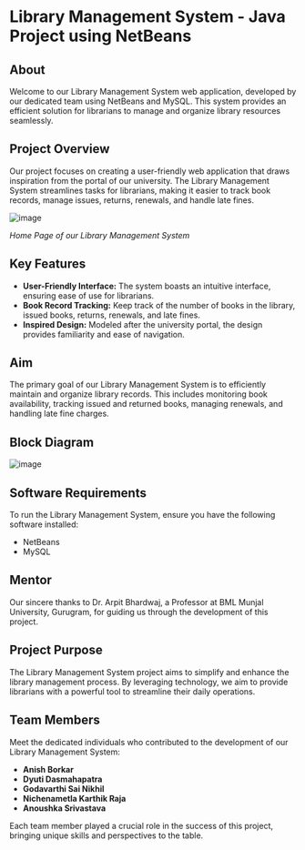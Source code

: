 # Library Management System - Java Project using NetBeans

## About

Welcome to our Library Management System web application, developed by our dedicated team using NetBeans and MySQL. This system provides an efficient solution for librarians to manage and organize library resources seamlessly.

## Project Overview

Our project focuses on creating a user-friendly web application that draws inspiration from the portal of our university. The Library Management System streamlines tasks for librarians, making it easier to track book records, manage issues, returns, renewals, and handle late fines.

![image](https://user-images.githubusercontent.com/98106917/207850498-3848dcda-db02-41f9-b3e9-5913c6406949.png)

*Home Page of our Library Management System*

## Key Features

- **User-Friendly Interface:** The system boasts an intuitive interface, ensuring ease of use for librarians.
- **Book Record Tracking:** Keep track of the number of books in the library, issued books, returns, renewals, and late fines.
- **Inspired Design:** Modeled after the university portal, the design provides familiarity and ease of navigation.

## Aim

The primary goal of our Library Management System is to efficiently maintain and organize library records. This includes monitoring book availability, tracking issued and returned books, managing renewals, and handling late fine charges.

## Block Diagram

![image](https://github.com/SaiNikhil0904/Java-programming-project-using-Netbeans/assets/98106917/65e180f7-0dec-4e0a-88fa-c2e0dc398a84)

## Software Requirements

To run the Library Management System, ensure you have the following software installed:

- NetBeans
- MySQL

## Mentor

Our sincere thanks to Dr. Arpit Bhardwaj, a Professor at BML Munjal University, Gurugram, for guiding us through the development of this project.

## Project Purpose

The Library Management System project aims to simplify and enhance the library management process. By leveraging technology, we aim to provide librarians with a powerful tool to streamline their daily operations.

## Team Members

Meet the dedicated individuals who contributed to the development of our Library Management System:

- **Anish Borkar**
- **Dyuti Dasmahapatra**
- **Godavarthi Sai Nikhil**
- **Nichenametla Karthik Raja**
- **Anoushka Srivastava**

Each team member played a crucial role in the success of this project, bringing unique skills and perspectives to the table.


